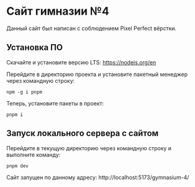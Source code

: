# Сайт гимназии №4

Данный сайт был написан с соблюдением Pixel Perfect вёрстки.

## Установка ПО

Скачайте и установите версию LTS: https://nodejs.org/en

Перейдите в директорию проекта и установите пакетный менеджер через командную строку:
```shell
npm -g i pnpm
```

Теперь, установите пакеты в проект:
```
pnpm i
```

## Запуск локального сервера с сайтом
Перейдите в текущую директорию через командную строку и выполните команду:
```
pnpm dev
```

Сайт запущен по данному адресу: http://localhost:5173/gymnasium-4/
